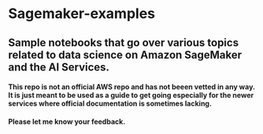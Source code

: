 # Sagemaker-examples

## Sample notebooks that go over various topics related to data science on Amazon SageMaker and the AI Services.


#### This repo is not an official AWS repo and has not beeen vetted in any way. It is just meant to be used as a guide to get going especially for the newer services where official documentation is sometimes lacking.  

#### Please let me know your feedback. 
